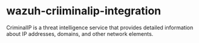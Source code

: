 # wazuh-criiminalip-integration
CriminalIP is a threat intelligence service that provides detailed information about IP addresses, domains, and other network elements. 
